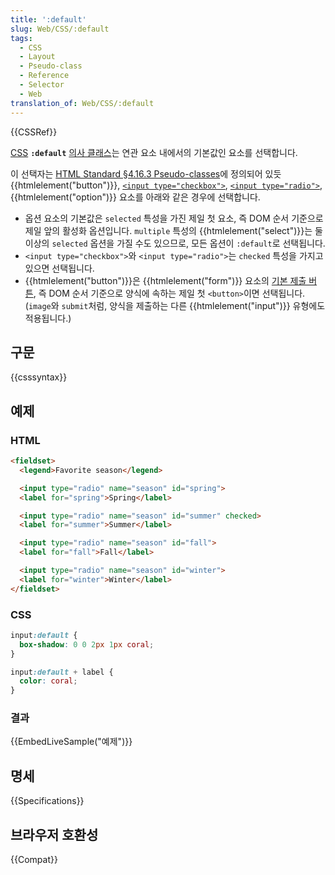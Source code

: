 ```yaml
---
title: ':default'
slug: Web/CSS/:default
tags:
  - CSS
  - Layout
  - Pseudo-class
  - Reference
  - Selector
  - Web
translation_of: Web/CSS/:default
---
```

{{CSSRef}}

[CSS](/ko/docs/Web/CSS) **`:default`** [의사 클래스](/ko/docs/Web/CSS/Pseudo-classes)는 연관 요소 내에서의 기본값인 요소를 선택합니다.

이 선택자는 [HTML Standard §4.16.3 Pseudo-classes](https://html.spec.whatwg.org/multipage/semantics-other.html#selector-default)에 정의되어 있듯 {{htmlelement("button")}}, [`<input type="checkbox">`](/ko/docs/Web/HTML/Element/input/checkbox), [`<input type="radio">`](/ko/docs/Web/HTML/Element/input/radio), {{htmlelement("option")}} 요소를 아래와 같은 경우에 선택합니다.

- 옵션 요소의 기본값은 `selected` 특성을 가진 제일 첫 요소, 즉 DOM 순서 기준으로 제일 앞의 활성화 옵션입니다. `multiple` 특성의 {{htmlelement("select")}}는 둘 이상의 `selected` 옵션을 가질 수도 있으므로, 모든 옵션이 `:default`로 선택됩니다.
- `<input type="checkbox">`와 `<input type="radio">`는 `checked` 특성을 가지고 있으면 선택됩니다.
- {{htmlelement("button")}}은 {{htmlelement("form")}} 요소의 [기본 제출 버튼](https://html.spec.whatwg.org/multipage/form-control-infrastructure.html#implicit-submission), 즉 DOM 순서 기준으로 양식에 속하는 제일 첫 `<button>`이면 선택됩니다. (`image`와 `submit`처럼, 양식을 제출하는 다른 {{htmlelement("input")}} 유형에도 적용됩니다.)

## 구문

{{csssyntax}}

## 예제

### HTML

```html
<fieldset>
  <legend>Favorite season</legend>

  <input type="radio" name="season" id="spring">
  <label for="spring">Spring</label>

  <input type="radio" name="season" id="summer" checked>
  <label for="summer">Summer</label>

  <input type="radio" name="season" id="fall">
  <label for="fall">Fall</label>

  <input type="radio" name="season" id="winter">
  <label for="winter">Winter</label>
</fieldset>
```

### CSS

```css
input:default {
  box-shadow: 0 0 2px 1px coral;
}

input:default + label {
  color: coral;
}
```

### 결과

{{EmbedLiveSample("예제")}}

## 명세

{{Specifications}}

## 브라우저 호환성

{{Compat}}
